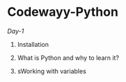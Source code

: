# Codewayy-Python

*Day-1*

1. Installation

2. What is Python and why to learn it?

3. sWorking with variables

